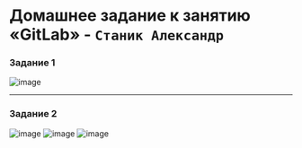 # Домашнее задание к занятию «GitLab» - `Станик Александр`


### Задание 1
![image](https://github.com/user-attachments/assets/867fabe9-79a2-4a86-939b-ee7ae73dff57)




---

### Задание 2
![image](https://github.com/user-attachments/assets/b26908a3-5c0d-4d29-bfb5-11662559fe45)
![image](https://github.com/user-attachments/assets/c9e7ae15-805d-486e-80fc-8eb9394ff584)
![image](https://github.com/user-attachments/assets/8a1f5092-e21d-44c9-8518-9884e7ea3968)






